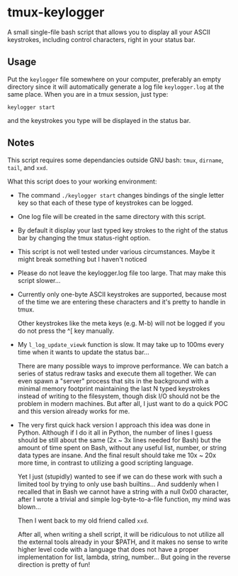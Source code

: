 # tmux-keylogger

A small single-file bash script that allows you to display all your ASCII
keystrokes, including control characters, right in your status bar.


## Usage

Put the `keylogger` file somewhere on your computer, preferably an empty
directory since it will automatically generate a log file `keylogger.log` at
the same place.  When you are in a tmux session, just type:

    keylogger start

and the keystrokes you type will be displayed in the status bar.


## Notes

This script requires some dependancies outside GNU bash: `tmux`, `dirname`,
`tail`, and `xxd`.

What this script does to your working environment:

- The command `./keylogger start` changes bindings of the single letter
  key so that each of these type of keystrokes can be logged.

- One log file will be created in the same directory with this script.

- By default it display your last typed key strokes to the right of the
  status bar by changing the tmux status-right option.

- This script is not well tested under various circumstances.
  Maybe it might break something but I haven't noticed

- Please do not leave the keylogger.log file too large.
  That may make this script slower...

- Currently only one-byte ASCII keystrokes are
  supported, because most of the time we are entering
  these characters and it's pretty to handle in tmux.

  Other keystrokes like the meta keys (e.g. M-b) will not
  be logged if you do not press the ^[ key manually.

- My `l_log_update_viewk` function is slow.  It may take up to 100ms every
  time when it wants to update the status bar...

  There are many possible ways to improve performance.  We can batch a
  series of status redraw tasks and execute them all together.  We can
  even spawn a "server" process that sits in the background with a
  minimal memory footprint maintaining the last N typed keystrokes
  instead of writing to the filesystem, though disk I/O should not be the
  problem in modern machines.  But after all, I just want to do a quick
  POC and this version already works for me.

- The very first quick hack version I approach this idea was done in
  Python.  Although if I do it all in Python, the number of lines I guess
  should be still about the same (2x ~ 3x lines needed for Bash) but the
  amount of time spent on Bash, without any useful list, number, or
  string data types are insane.  And the final result should take me 10x
  ~ 20x more time, in contrast to utilizing a good scripting language.

  Yet I just (stupidly) wanted to see if we can do these work with such a
  limited tool by trying to only use bash builtins...  And suddenly when
  I recalled that in Bash we cannot have a string with a null 0x00
  character, after I wrote a trivial and simple log-byte-to-a-file
  function, my mind was blown...

  Then I went back to my old friend called `xxd`.

  After all, when writing a shell script, it will be ridiculous to not
  utilize all the external tools already in your $PATH, and it makes no
  sense to write higher level code with a language that does not have a
  proper implementation for list, lambda, string, number...  But going in
  the reverse direction is pretty of fun!

